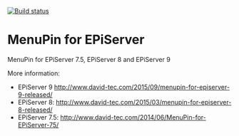 [![Build status](https://ci.appveyor.com/api/projects/status/a825j3kk4pe4pnyp?svg=true)](https://ci.appveyor.com/project/davidknipe/menupin)

MenuPin for EPiServer
=====================

MenuPin for EPiServer 7.5, EPiServer 8 and EPiServer 9

More information:

- EPiServer 9 http://www.david-tec.com/2015/09/menupin-for-episerver-9-released/
- EPiServer 8: http://www.david-tec.com/2015/03/menupin-for-episerver-8-released/
- EPiServer 7.5: http://www.david-tec.com/2014/06/MenuPin-for-EPiServer-75/
